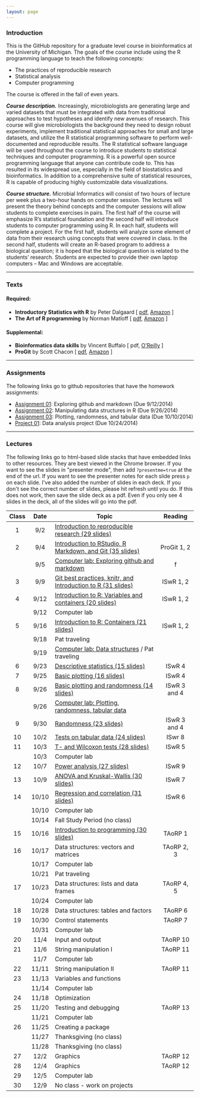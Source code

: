 ```yaml
---
layout: page
---
```


### Introduction
This is the GitHub repository for a graduate level course in bioinformatics at the University of Michigan. The goals of the course include using the R programming language to teach the following concepts:

* The practices of reproducible research
* Statistical analysis
* Computer programming

The course is offered in the fall of even years.

***Course description.***  Increasingly, microbiologists are generating large and varied datasets that must be integrated with data from traditional approaches to test hypotheses and identify new avenues of research.  This course will give microbiologists the background they need to design robust experiments, implement traditional statistical approaches for small and large datasets, and utilize the R statistical programming software to perform well-documented and reproducible results.  The R statistical software language will be used throughout the course to introduce students to statistical techniques and computer programming.  R is a powerful open source programming language that anyone can contribute code to.  This has resulted in its widespread use, especially in the field of biostatistics and bioinformatics.  In addition to a comprehensive suite of statistical resources, R is capable of producing highly customizable data visualizations.

***Course structure.***  Microbial Informatics will consist of two hours of lecture per week plus a two-hour hands on computer session.  The lectures will present the theory behind concepts and the computer sessions will allow students to complete exercises in pairs.  The first half of the course will emphasize R’s statistical foundation and the second half will introduce students to computer programming using R.  In each half, students will complete a project.  For the first half, students will analyze some element of data from their research using concepts that were covered in class.  In the second half, students will create an R-based program to address a biological question; it is hoped that the biological question is related to the students’ research.  Students are expected to provide their own laptop computers – Mac and Windows are acceptable.

----

### Texts

#### Required:
* **Introductory Statistics with R** by Peter Dalgaard [ [pdf](http://www.academia.dk/BiologiskAntropologi/Epidemiologi/PDF/Introductory_Statistics_with_R__2nd_ed.pdf), [Amazon](http://www.amazon.com/Introductory-Statistics-R-Computing/dp/0387954759) ]  
* **The Art of R programming** by Norman Matloff [ [pdf](http://www.google.com/url?sa=t&rct=j&q=&esrc=s&source=web&cd=1&ved=0CCAQFjAA&url=http%3A%2F%2Fsens.tistory.com%2Fattachment%2Fcfile8.uf%402375DC3D515423F9110CA1.pdf&ei=E-8FVO6dAYmnggSttoD4Bg&usg=AFQjCNE1UmWRG3i9ugNDSXN2WjRSTkkUjA&sig2=U958L8LG42vuhHdPKKBHHw&bvm=bv.74115972,d.eXY), [Amazon](http://www.amazon.com/Art-Programming-Statistical-Software-Design/dp/1593273843/ref=sr_1_1?s=books&ie=UTF8&qid=1409674972&sr=1-1&keywords=the+art+of+r+programming) ]  

#### Supplemental:
* **Bioinformatics data skills** by Vincent Buffalo [ pdf, [O'Reilly](http://shop.oreilly.com/product/0636920030157.do) ]  
* **ProGit** by Scott Chacon [ [pdf](http://git-scm.com/book), [Amazon](http://www.amazon.com/Pro-Git-Scott-Chacon/dp/1430218339) ]  

----

### Assignments
The following links go to github repositories that have the homework assignments:

* [Assignment 01](https://github.com/microbialinformatics/assignment01): Exploring github and markdown (Due 9/12/2014)
* [Assignment 02](https://github.com/microbialinformatics/assignment02): Manipulating data structures in R (Due 9/26/2014)
* [Assignment 03](https://github.com/microbialinformatics/assignment03): Plotting, randomness, and tabular data (Due 10/10/2014)
* [Project 01](https://github.com/microbialinformatics/project1): Data analysis project (Due 10/24/2014)

----

### Lectures
The following links go to html-based slide stacks that have embedded links to other resources. They are best viewed in the Chrome browser. If you want to see the slides in "presenter mode", then add `?presentme=true` at the end of the url. If you want to see the presenter notes for each slide press `p` on each slide. I've also added the number of slides in each deck. If you don't see the correct number of slides, please hit refresh until you do. If this does not work, then save the slide deck as a pdf. Even if you only see 4 slides in the deck, all of the slides will go into the pdf.


Class	|	Date	|	Topic	|	Reading
:------:|:---------:|-----------|:----------:
1	|	9/2	|	[Introduction to reproducible research (29 slides)](slides/Lecture01)	|
2	|	9/4	|	[Introduction to RStudio, R Markdown, and Git (35 slides)](slides/Lecture02)	|	ProGit 1, 2
	|	9/5	|	[Computer lab: Exploring github and markdown](https://github.com/microbialinformatics/assignment01)	| f
3	|	9/9	|	[Git best practices, knitr, and Introduction to R (31 slides)](slides/Lecture03)	|	ISwR 1, 2
4	|	9/12	|	[Introduction to R: Variables and containers (20 slides)](slides/Lecture04)  | ISwR 1, 2
	|	9/12	|	Computer lab	|
5	|	9/16	|	[Introduction to R: Containers (21 slides)](slides/Lecture05)  | ISwR 1, 2
	|	9/18	|   Pat traveling	|
	|	9/19	|	[Computer lab: Data structures](https://github.com/microbialinformatics/assignment02) / Pat traveling   |
6   |   9/23    |	[Descriptive statistics (15 slides)](slides/Lecture06)	|	ISwR 4
7	|	9/25	|	[Basic plotting (16 slides)](slides/Lecture07)		|	ISwR 4
8	|	9/26	|	[Basic plotting and randomness (14 slides)](slides/Lecture08)	|	ISwR 3 and 4
	|	9/26	|	[Computer lab: Plotting, randomness, tabular data](https://github.com/microbialinformatics/assignment03) 	|
9	|	9/30	|	[Randomness (23 slides)](slides/Lecture09)	|	ISwR 3 and 4
10  |   10/2    |   [Tests on tabular data (24 slides)](slides/Lecture10)  |  ISwr 8
11	|	10/3	|	[T- and Wilcoxon tests (28 slides)](slides/Lecture11)	|	ISwR 5
	|	10/3	|	Computer lab	|
12	|	10/7	|	[Power analysis (27 slides)](slides/Lecture12)	|	ISwR 9
13	|	10/9	|	[ANOVA and Kruskal-Wallis (30 slides)](slides/Lecture13)	|	ISwR 7
14	|	10/10	|	[Regression and correlation (31 slides)](slides/Lecture14)	|	ISwR 6
	|	10/10	|	Computer lab	|
	|	10/14	|	Fall Study Period (no class)	|
15	|	10/16	|	[Introduction to programming (30 slides)](slides/Lecture15)	|	TAoRP 1
16  |   10/17   |   Data structures: vectors and matrices	|	TAoRP 2, 3
	|	10/17	|	Computer lab	|
	|	10/21	|	Pat traveling |
17  |   10/23   |   Data structures: lists and data frames	|	TAoRP 4, 5
	|	10/24	|	Computer lab	|
18	|	10/28	|	Data structures: tables and factors	|	TAoRP 6
19	|	10/30	|	Control statements	|	TAoRP 7
	|	10/31	|	Computer lab	|
20	|	11/4	|	Input and output	|	TAoRP 10
21	|	11/6	|	String manipulation I	|	TAoRP 11
	|	11/7	|	Computer lab	|
22	|	11/11	|	String manipulation II	|	TAoRP 11
23	|	11/13	|	Variables and functions	|
	|	11/14	|	Computer lab	|
24	|	11/18	|	Optimization	|
25	|	11/20	|	Testing and debugging	|	TAoRP 13
	|	11/21	|	Computer lab	|
26	|	11/25	|	Creating a package	|
	|	11/27	|	Thanksgiving (no class)	|
	|	11/28	|	Thanksgiving (no class)	|
27	|	12/2	|	Graphics	|	TAoRP 12
28	|	12/4	|	Graphics	|	TAoRP 12
29	|	12/5	|	Computer lab	|
30	|	12/9	| No class - work on projects |

